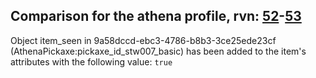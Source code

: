 ## Comparison for the athena profile, rvn: [52](https://github.com/PRO100KatYT/FortniteProfileRevisions/tree/main/profiles/athena/52%20athena.json)-[53](https://github.com/PRO100KatYT/FortniteProfileRevisions/tree/main/profiles/athena/53%20athena.json)

Object item_seen in 9a58dccd-ebc3-4786-b8b3-3ce25ede23cf (AthenaPickaxe:pickaxe_id_stw007_basic) has been added to the item's attributes with the following value: `true`
<br><br>
